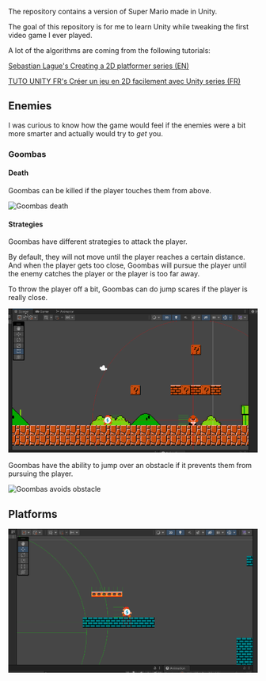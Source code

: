 The repository contains a version of Super Mario made in Unity.

The goal of this repository is for me to learn Unity while tweaking the first video game I ever played.

A lot of the algorithms are coming from the following tutorials:

[Sebastian Lague's Creating a 2D platformer series (EN)](https://www.youtube.com/watch?v=MbWK8bCAU2w&list=PLFt_AvWsXl0f0hqURlhyIoAabKPgRsqjz&index=1)

[TUTO UNITY FR's Créer un jeu en 2D facilement avec Unity series (FR)](https://www.youtube.com/watch?v=Y3-iYIs16TI&list=PLUWxWDlz8PYKnrd27LTqOxL2lr3KhEVRT)



## Enemies

I was curious to know how the game would feel if the enemies were a bit more smarter and actually would try to *get* you.

### Goombas

#### Death

Goombas can be killed if the player touches them from above.

![Goombas death](Documentation/Enemy_Death.gif)

#### Strategies

Goombas have different strategies to attack the player. 

By default, they will not move until the player reaches a certain distance. And when the player gets too close, Goombas will pursue the player until the enemy catches the player or the player is too far away.

To throw the player off a bit, Goombas can do jump scares if the player is really close.

![Goombas basic attack](Documentation/Enemy_JumpScare.gif)

Goombas have the ability to jump over an obstacle if it prevents them from pursuing the player. 

![Goombas avoids obstacle](Documentation/Enemy_JumpOverObstacle.gif)


## Platforms

![Moving platform](Documentation/Platforms_1.gif)